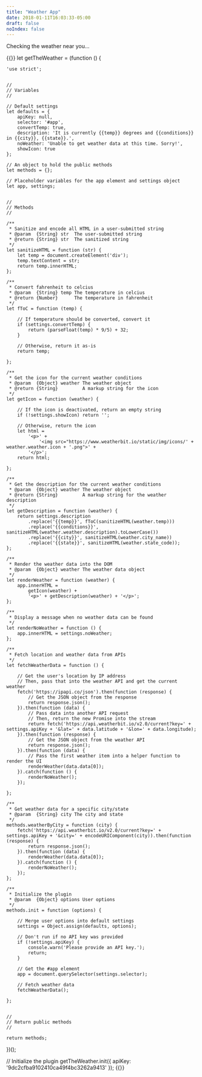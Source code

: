 ```yaml
---
title: "Weather App"
date: 2018-01-11T16:03:33-05:00
draft: false
noIndex: false
---
```


<div id="app">Checking the weather near you...</div>

{{<js>}}
let getTheWeather = (function () {

	'use strict';


	//
	// Variables
	//

	// Default settings
	let defaults = {
		apiKey: null,
		selector: '#app',
		convertTemp: true,
		description: 'It is currently {{temp}} degrees and {{conditions}} in {{city}}, {{state}}.',
		noWeather: 'Unable to get weather data at this time. Sorry!',
		showIcon: true
	};

	// An object to hold the public methods
	let methods = {};

	// Placeholder variables for the app element and settings object
	let app, settings;


	//
	// Methods
	//

	/**
	 * Sanitize and encode all HTML in a user-submitted string
	 * @param  {String} str  The user-submitted string
	 * @return {String} str  The sanitized string
	 */
	let sanitizeHTML = function (str) {
		let temp = document.createElement('div');
		temp.textContent = str;
		return temp.innerHTML;
	};

	/**
	 * Convert fahrenheit to celcius
	 * @param  {String} temp The temperature in celcius
	 * @return {Number}      The temperature in fahrenheit
	 */
	let fToC = function (temp) {

		// If temperature should be converted, convert it
		if (settings.convertTemp) {
			return (parseFloat(temp) * 9/5) + 32;
		}

		// Otherwise, return it as-is
		return temp;

	};

	/**
	 * Get the icon for the current weather conditions
	 * @param  {Object} weather The weather object
	 * @return {String}         A markup string for the icon
	 */
	let getIcon = function (weather) {

		// If the icon is deactivated, return an empty string
		if (!settings.showIcon) return '';

		// Otherwise, return the icon
		let html =
			'<p>' +
				'<img src="https://www.weatherbit.io/static/img/icons/' + weather.weather.icon + '.png">' +
			'</p>';
		return html;

	};

	/**
	 * Get the description for the current weather conditions
	 * @param  {Object} weather The weather object
	 * @return {String}         A markup string for the weather description
	 */
	let getDescription = function (weather) {
		return settings.description
			.replace('{{temp}}', fToC(sanitizeHTML(weather.temp)))
			.replace('{{conditions}}', sanitizeHTML(weather.weather.description).toLowerCase())
			.replace('{{city}}', sanitizeHTML(weather.city_name))
			.replace('{{state}}', sanitizeHTML(weather.state_code));
	};

	/**
	 * Render the weather data into the DOM
	 * @param  {Object} weather The weather data object
	 */
	let renderWeather = function (weather) {
		app.innerHTML =
			getIcon(weather) +
			'<p>' + getDescription(weather) + '</p>';
	};

	/**
	 * Display a message when no weather data can be found
	 */
	let renderNoWeather = function () {
		app.innerHTML = settings.noWeather;
	};

	/**
	 * Fetch location and weather data from APIs
	 */
	let fetchWeatherData = function () {

		// Get the user's location by IP address
		// Then, pass that into the weather API and get the current weather
		fetch('https://ipapi.co/json').then(function (response) {
			// Get the JSON object from the response
			return response.json();
		}).then(function (data) {
			// Pass data into another API request
			// Then, return the new Promise into the stream
			return fetch('https://api.weatherbit.io/v2.0/current?key=' + settings.apiKey + '&lat=' + data.latitude + '&lon=' + data.longitude);
		}).then(function (response) {
			// Get the JSON object from the weather API
			return response.json();
		}).then(function (data) {
			// Pass the first weather item into a helper function to render the UI
			renderWeather(data.data[0]);
		}).catch(function () {
			renderNoWeather();
		});

	};

	/**
	 * Get weather data for a specific city/state
	 * @param  {String} city The city and state
	 */
	methods.weatherByCity = function (city) {
		fetch('https://api.weatherbit.io/v2.0/current?key=' + settings.apiKey + '&city=' + encodeURIComponent(city)).then(function (response) {
			return response.json();
		}).then(function (data) {
			renderWeather(data.data[0]);
		}).catch(function () {
			renderNoWeather();
		});
	};

	/**
	 * Initialize the plugin
	 * @param  {Object} options User options
	 */
	methods.init = function (options) {

		// Merge user options into default settings
		settings = Object.assign(defaults, options);

		// Don't run if no API key was provided
		if (!settings.apiKey) {
			console.warn('Please provide an API key.');
			return;
		}

		// Get the #app element
		app = document.querySelector(settings.selector);

		// Fetch weather data
		fetchWeatherData();

	};


	//
	// Return public methods
	//

	return methods;


})();

// Initialize the plugin
getTheWeather.init({
	apiKey: '9dc2cfba9102410ca49f4bc3262a9413'
});
{{</js>}}